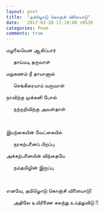 ```yaml
---
layout: post
title:  "தமிழொடு கொஞ்சி விளையாடு"
date:   2017-03-28 11:10:00 +0530
categories: Poem
comments: true
---
```

மழலையென ஆகிப்பார்

&nbsp;&nbsp;&nbsp;&nbsp;&nbsp;தாய்மடி தருவாள்

மறுகணம் நீ தாயானால்

&nbsp;&nbsp;&nbsp;&nbsp;&nbsp;செங்கீரையாய் வருவாள்

நாவிற்கு முக்கனி போல்

&nbsp;&nbsp;&nbsp;&nbsp;&nbsp;நற்றறிவிற்கு அவள்தாள்

&nbsp;&nbsp;&nbsp;&nbsp;&nbsp;

இயற்கையின் வேட்கையில்

&nbsp;&nbsp;&nbsp;&nbsp;&nbsp;நரகற்பனைப் பிறப்பு

அக்கற்பனையின் விந்தையே

&nbsp;&nbsp;&nbsp;&nbsp;&nbsp;நம்தமிழின் இருப்பு



&nbsp;&nbsp;&nbsp;&nbsp;&nbsp;

எனவே, தமிழொடு கொஞ்சி விளையாடு!

&nbsp;&nbsp;&nbsp;&nbsp;&nbsp;அதிலே உயிரிணை கலந்து உய்த்துவிடு !!
